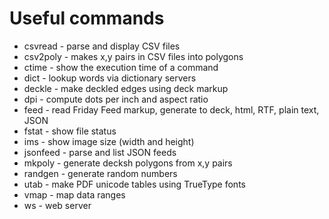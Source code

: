 # Useful commands

* csvread - parse and display CSV files
* csv2poly - makes x,y pairs in CSV files into polygons
* ctime - show the execution time of a command
* dict - lookup words via dictionary servers
* deckle - make deckled edges using deck markup
* dpi - compute dots per inch and aspect ratio
* feed - read Friday Feed markup, generate to deck, html, RTF, plain text, JSON
* fstat - show file status
* ims - show image size (width and height)
* jsonfeed - parse and list JSON feeds
* mkpoly - generate decksh polygons from x,y pairs
* randgen - generate random numbers
* utab - make PDF unicode tables using TrueType fonts
* vmap - map data ranges
* ws - web server




